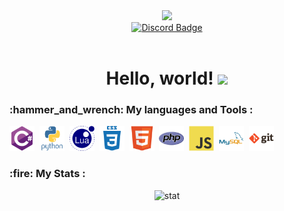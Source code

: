 <div id="header" align="center">
  <img src="https://media.giphy.com/media/5wWf7GZPPlIvA2DyR6o/giphy.gif" width="400"/>
</div>
<div id="badges" align="center">
  <a href="your-linkedin-URL">
    <img src="https://img.shields.io/badge/-bytearray%232622-grey?logo=discord&logoColor=white" alt="Discord Badge" />
  </a>
</div>
<div align="center">
  <img src="https://komarev.com/ghpvc/?username=jonifon&style=flat-square&color=blue" alt="" />
</div>

<h1 align="center">
  Hello, world!
  <img src="https://media.giphy.com/media/hvRJCLFzcasrR4ia7z/giphy.gif" width="30px" />
</h1>
<h3>
:hammer_and_wrench: My languages and Tools :
</h3>
<div>
  <img src="https://raw.githubusercontent.com/devicons/devicon/1119b9f84c0290e0f0b38982099a2bd027a48bf1/icons/csharp/csharp-original.svg" title="CSHARP" alt="C#" width="40" height="40"/>&nbsp;
  <img src="https://raw.githubusercontent.com/devicons/devicon/1119b9f84c0290e0f0b38982099a2bd027a48bf1/icons/python/python-original-wordmark.svg" title="PYTHON" alt="LUA" width="40" height="40"/>&nbsp;
  <img src="https://raw.githubusercontent.com/devicons/devicon/1119b9f84c0290e0f0b38982099a2bd027a48bf1/icons/lua/lua-plain-wordmark.svg"  title="LUA" alt="LUA" width="40" height="40"/>&nbsp;
  <img src="https://github.com/devicons/devicon/blob/master/icons/css3/css3-plain-wordmark.svg"  title="CSS3" alt="CSS" width="40" height="40"/>&nbsp;
  <img src="https://github.com/devicons/devicon/blob/master/icons/html5/html5-original.svg" title="HTML5" alt="HTML" width="40" height="40"/>&nbsp;
  <img src="https://raw.githubusercontent.com/devicons/devicon/1119b9f84c0290e0f0b38982099a2bd027a48bf1/icons/php/php-original.svg" title="PHP" alt="PHP" width="40" height="40"/>&nbsp;
  <img src="https://github.com/devicons/devicon/blob/master/icons/javascript/javascript-original.svg" title="JavaScript" alt="JavaScript" width="40" height="40"/>&nbsp;
  <img src="https://github.com/devicons/devicon/blob/master/icons/mysql/mysql-original-wordmark.svg" title="MySQL"  alt="MySQL" width="40" height="40"/>&nbsp;
  <img src="https://github.com/devicons/devicon/blob/master/icons/git/git-original-wordmark.svg" title="Git" alt="Git" width="40" height="40"/>
</div>
<h3>
:fire: My Stats :
</h3>
<div align="center">
  <img src="http://github-readme-streak-stats.herokuapp.com?user=jonifon&theme=tokyonight-duo&hide_border=true&border_radius=4.4&mode=weekly" alt="stat" />
</div>

<!--
**jonifon/jonifon** is a ✨ _special_ ✨ repository because its `README.md` (this file) appears on your GitHub profile.

Here are some ideas to get you started:

- 🔭 I’m currently working on ...
- 🌱 I’m currently learning ...
- 👯 I’m looking to collaborate on ...
- 🤔 I’m looking for help with ...
- 💬 Ask me about ...
- 📫 How to reach me: ...
- 😄 Pronouns: ...
- ⚡ Fun fact: ...
-->
